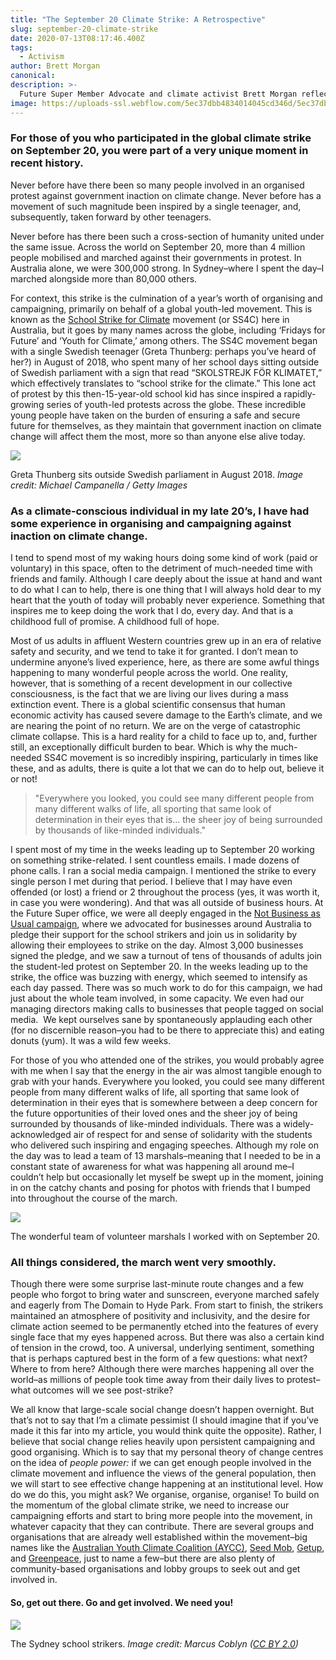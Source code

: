 ```yaml
---
title: "The September 20 Climate Strike: A Retrospective"
slug: september-20-climate-strike
date: 2020-07-13T08:17:46.400Z
tags:
  - Activism
author: Brett Morgan
canonical:
description: >-
  Future Super Member Advocate and climate activist Brett Morgan reflects on the recent global climate strike on September 20.
image: https://uploads-ssl.webflow.com/5ec37dbb4834014045cd346d/5ec37dbc483401ac9ccd3e1a_Blog%20-%20Header%20Image%20(1).jpg
---
```


### For those of you who participated in the global climate strike on September 20, you were part of a very unique moment in recent history.

Never before have there been so many people involved in an organised protest against government inaction on climate change. Never before has a movement of such magnitude been inspired by a single teenager, and, subsequently, taken forward by other teenagers.

Never before has there been such a cross-section of humanity united under the same issue. Across the world on September 20, more than 4 million people mobilised and marched against their governments in protest. In Australia alone, we were 300,000 strong. In Sydney–where I spent the day–I marched alongside more than 80,000 others.

For context, this strike is the culmination of a year’s worth of organising and campaigning, primarily on behalf of a global youth-led movement. This is known as the [School Strike for Climate](https://www.schoolstrike4climate.com/) movement (or SS4C) here in Australia, but it goes by many names across the globe, including ‘Fridays for Future’ and ‘Youth for Climate,’ among others. The SS4C movement began with a single Swedish teenager (Greta Thunberg: perhaps you’ve heard of her?) in August of 2018, who spent many of her school days sitting outside of Swedish parliament with a sign that read “SKOLSTREJK FÖR KLIMATET,” which effectively translates to “school strike for the climate.” This lone act of protest by this then-15-year-old school kid has since inspired a rapidly-growing series of youth-led protests across the globe. These incredible young people have taken on the burden of ensuring a safe and secure future for themselves, as they maintain that government inaction on climate change will affect them the most, more so than anyone else alive today.

![](https://uploads-ssl.webflow.com/5c1443dba808385e680d18e4/5db625795d97df0d0e82d2c4_Blog%20-%20Greta%20Image.jpg)

Greta Thunberg sits outside Swedish parliament in August 2018. _Image credit: Michael Campanella / Getty Images_

### As a climate-conscious individual in my late 20’s, I have had some experience in organising and campaigning against inaction on climate change.

I tend to spend most of my waking hours doing some kind of work (paid or voluntary) in this space, often to the detriment of much-needed time with friends and family. Although I care deeply about the issue at hand and want to do what I can to help, there is one thing that I will always hold dear to my heart that the youth of today will probably never experience. Something that inspires me to keep doing the work that I do, every day. And that is a childhood full of promise. A childhood full of hope.

Most of us adults in affluent Western countries grew up in an era of relative safety and security, and we tend to take it for granted. I don’t mean to undermine anyone’s lived experience, here, as there are some awful things happening to many wonderful people across the world. One reality, however, that is something of a recent development in our collective consciousness, is the fact that we are living our lives during a mass extinction event. There is a global scientific consensus that human economic activity has caused severe damage to the Earth’s climate, and we are nearing the point of no return. We are on the verge of catastrophic climate collapse. This is a hard reality for a child to face up to, and, further still, an exceptionally difficult burden to bear. Which is why the much-needed SS4C movement is so incredibly inspiring, particularly in times like these, and as adults, there is quite a lot that we can do to help out, believe it or not!

> "Everywhere you looked, you could see many different people from many different walks of life, all sporting that same look of determination in their eyes that is... the sheer joy of being surrounded by thousands of like-minded individuals."

I spent most of my time in the weeks leading up to September 20 working on something strike-related. I sent countless emails. I made dozens of phone calls. I ran a social media campaign. I mentioned the strike to every single person I met during that period. I believe that I may have even offended (or lost) a friend or 2 throughout the process (yes, it was worth it, in case you were wondering). And that was all outside of business hours. At the Future Super office, we were all deeply engaged in the [Not Business as Usual campaign](https://www.notbusinessasusual.co/), where we advocated for businesses around Australia to pledge their support for the school strikers and join us in solidarity by allowing their employees to strike on the day. Almost 3,000 businesses signed the pledge, and we saw a turnout of tens of thousands of adults join the student-led protest on September 20. In the weeks leading up to the strike, the office was buzzing with energy, which seemed to intensify as each day passed. There was so much work to do for this campaign, we had just about the whole team involved, in some capacity. We even had our managing directors making calls to businesses that people tagged on social media.  We kept ourselves sane by spontaneously applauding each other (for no discernible reason–you had to be there to appreciate this) and eating donuts (yum). It was a wild few weeks.

For those of you who attended one of the strikes, you would probably agree with me when I say that the energy in the air was almost tangible enough to grab with your hands. Everywhere you looked, you could see many different people from many different walks of life, all sporting that same look of determination in their eyes that is somewhere between a deep concern for the future opportunities of their loved ones and the sheer joy of being surrounded by thousands of like-minded individuals. There was a widely-acknowledged air of respect for and sense of solidarity with the students who delivered such inspiring and engaging speeches. Although my role on the day was to lead a team of 13 marshals–meaning that I needed to be in a constant state of awareness for what was happening all around me–I couldn’t help but occasionally let myself be swept up in the moment, joining in on the catchy chants and posing for photos with friends that I bumped into throughout the course of the march.

![](https://uploads-ssl.webflow.com/5c1443dba808385e680d18e4/5db62617c215cc75dab2ea39_Blog%20-%20Marshal%20Image.jpg)

The wonderful team of volunteer marshals I worked with on September 20.

### All things considered, the march went very smoothly.

Though there were some surprise last-minute route changes and a few people who forgot to bring water and sunscreen, everyone marched safely and eagerly from The Domain to Hyde Park. From start to finish, the strikers maintained an atmosphere of positivity and inclusivity, and the desire for climate action seemed to be permanently etched into the features of every single face that my eyes happened across. But there was also a certain kind of tension in the crowd, too. A universal, underlying sentiment, something that is perhaps captured best in the form of a few questions: what next? Where to from here? Although there were marches happening all over the world–as millions of people took time away from their daily lives to protest–what outcomes will we see post-strike?

We all know that large-scale social change doesn’t happen overnight. But that’s not to say that I’m a climate pessimist (I should imagine that if you’ve made it this far into my article, you would think quite the opposite). Rather, I believe that social change relies heavily upon persistent campaigning and good organising. Which is to say that my personal theory of change centres on the idea of _people power:_ if we can get enough people involved in the climate movement and influence the views of the general population, then we will start to see effective change happening at an institutional level. How do we do this, you might ask? We organise, organise, organise! To build on the momentum of the global climate strike, we need to increase our campaigning efforts and start to bring more people into the movement, in whatever capacity that they can contribute. There are several groups and organisations that are already well established within the movement–big names like the [Australian Youth Climate Coalition (AYCC)](https://www.aycc.org.au/), [Seed Mob](https://www.seedmob.org.au/), [Getup](https://www.getup.org.au/), and [Greenpeace](https://www.greenpeace.org.au/), just to name a few–but there are also plenty of community-based organisations and lobby groups to seek out and get involved in.

#### **So, get out there. Go and get involved. We need you!**

![](https://uploads-ssl.webflow.com/5c1443dba808385e680d18e4/5db64a5d2e78621f9483b03c_Blog%20-%20School%20Strikers%20Image.jpg)

The Sydney school strikers. _Image credit: Marcus Coblyn (_[_CC BY 2.0_](https://creativecommons.org/licenses/by/2.0/?ref=ccsearch&atype=rich)_)_

‍
